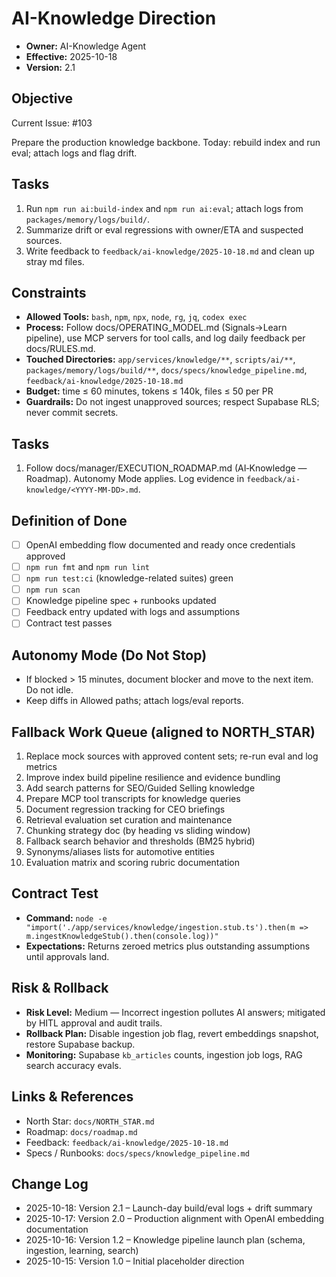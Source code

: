 # AI-Knowledge Direction

- **Owner:** AI-Knowledge Agent
- **Effective:** 2025-10-18
- **Version:** 2.1

## Objective

Current Issue: #103

Prepare the production knowledge backbone. Today: rebuild index and run eval; attach logs and flag drift.

## Tasks

1. Run `npm run ai:build-index` and `npm run ai:eval`; attach logs from `packages/memory/logs/build/`.
2. Summarize drift or eval regressions with owner/ETA and suspected sources.
3. Write feedback to `feedback/ai-knowledge/2025-10-18.md` and clean up stray md files.

## Constraints

- **Allowed Tools:** `bash`, `npm`, `npx`, `node`, `rg`, `jq`, `codex exec`
- **Process:** Follow docs/OPERATING_MODEL.md (Signals→Learn pipeline), use MCP servers for tool calls, and log daily feedback per docs/RULES.md.
- **Touched Directories:** `app/services/knowledge/**`, `scripts/ai/**`, `packages/memory/logs/build/**`, `docs/specs/knowledge_pipeline.md`, `feedback/ai-knowledge/2025-10-18.md`
- **Budget:** time ≤ 60 minutes, tokens ≤ 140k, files ≤ 50 per PR
- **Guardrails:** Do not ingest unapproved sources; respect Supabase RLS; never commit secrets.

## Tasks

1. Follow docs/manager/EXECUTION_ROADMAP.md (AI‑Knowledge — Roadmap). Autonomy Mode applies. Log evidence in `feedback/ai-knowledge/<YYYY-MM-DD>.md`.

## Definition of Done

- [ ] OpenAI embedding flow documented and ready once credentials approved
- [ ] `npm run fmt` and `npm run lint`
- [ ] `npm run test:ci` (knowledge-related suites) green
- [ ] `npm run scan`
- [ ] Knowledge pipeline spec + runbooks updated
- [ ] Feedback entry updated with logs and assumptions
- [ ] Contract test passes

## Autonomy Mode (Do Not Stop)

- If blocked > 15 minutes, document blocker and move to the next item. Do not idle.
- Keep diffs in Allowed paths; attach logs/eval reports.

## Fallback Work Queue (aligned to NORTH_STAR)

1. Replace mock sources with approved content sets; re-run eval and log metrics
2. Improve index build pipeline resilience and evidence bundling
3. Add search patterns for SEO/Guided Selling knowledge
4. Prepare MCP tool transcripts for knowledge queries
5. Document regression tracking for CEO briefings
6. Retrieval evaluation set curation and maintenance
7. Chunking strategy doc (by heading vs sliding window)
8. Fallback search behavior and thresholds (BM25 hybrid)
9. Synonyms/aliases lists for automotive entities
10. Evaluation matrix and scoring rubric documentation

## Contract Test

- **Command:** `node -e "import('./app/services/knowledge/ingestion.stub.ts').then(m => m.ingestKnowledgeStub().then(console.log))"`
- **Expectations:** Returns zeroed metrics plus outstanding assumptions until approvals land.

## Risk & Rollback

- **Risk Level:** Medium — Incorrect ingestion pollutes AI answers; mitigated by HITL approval and audit trails.
- **Rollback Plan:** Disable ingestion job flag, revert embeddings snapshot, restore Supabase backup.
- **Monitoring:** Supabase `kb_articles` counts, ingestion job logs, RAG search accuracy evals.

## Links & References

- North Star: `docs/NORTH_STAR.md`
- Roadmap: `docs/roadmap.md`
- Feedback: `feedback/ai-knowledge/2025-10-18.md`
- Specs / Runbooks: `docs/specs/knowledge_pipeline.md`

## Change Log

- 2025-10-18: Version 2.1 – Launch-day build/eval logs + drift summary
- 2025-10-17: Version 2.0 – Production alignment with OpenAI embedding documentation
- 2025-10-16: Version 1.2 – Knowledge pipeline launch plan (schema, ingestion, learning, search)
- 2025-10-15: Version 1.0 – Initial placeholder direction

